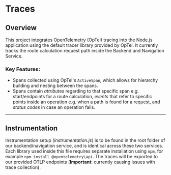 # Traces

## Overview
This project integrates OpenTelemetry (OpTel) tracing into the Node.js application using the default tracer library provided by OpTel. It currently tracks the route calculation request path inside the Backend and Navigation Service.

### Key Features:
- Spans collected using OpTel's `ActiveSpan`, which allows for hierarchy building and nesting between the spans.
- Spans contain *attributes* regarding to that specific span e.g. start/endpoints for a route calculation, *events* that refer to specific points inside an operation e.g. when a path is found for a request, and *status codes* in case an operation fails.

---

## Instrumentation

Instrumentation setup (*instrumentation.js*) is to be found in the root folder of our backend/navigation service, and is identical across these two services. Each library used inside this file requires separate installation using `npm`, for example `npm install @opentelemetry\api`. The traces will be exported to our provided OTLP endpoints (**Important**: currently causing issues with trace collection).
